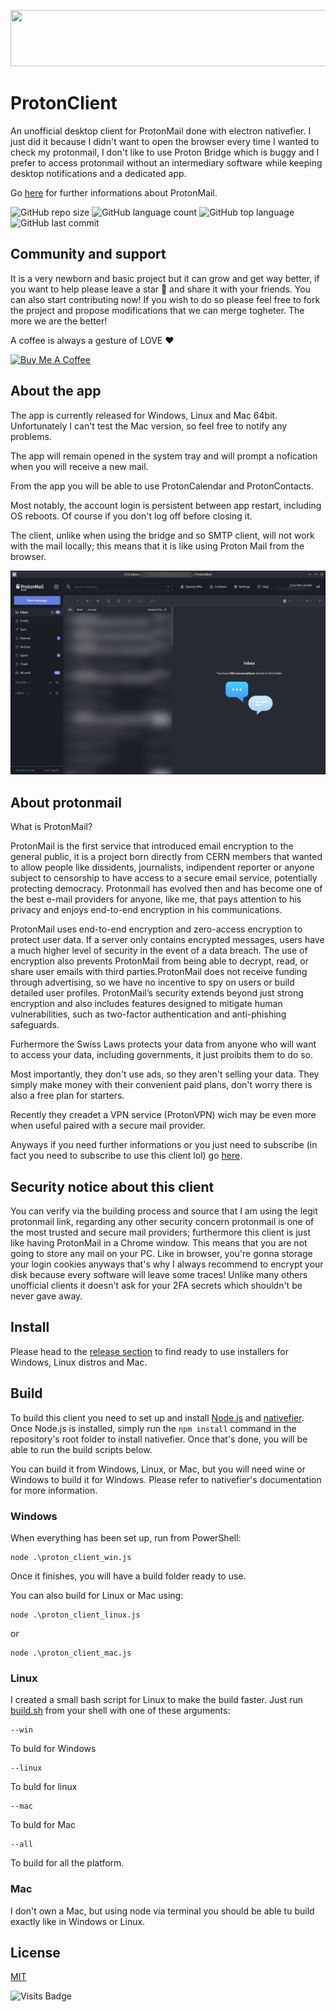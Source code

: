 <p align="center">
    <a href="https://go.getproton.me/SHJN?file_id=968" target="_blank"><img src="https://media.go2speed.org/brand/files/proton/26/PM-728x90.png" width="728" height="90" border="0" /></a><img src="https://go.getproton.me/aff_i?offer_id=26&file_id=968&aff_id=2299&url_id=267&tiny_url=1" width="0" height="0" style="position:absolute;visibility:hidden;" border="0" />
</p>

# ProtonClient
An unofficial desktop client for ProtonMail done with electron nativefier.
I just did it because I didn't want to open the browser every time I wanted to check my protonmail, I don't like to use Proton Bridge which is buggy and I prefer to access protonmail without an intermediary software while keeping desktop notifications and a dedicated app.

Go [here](https://go.getproton.me/SHJN) for further informations about ProtonMail.

![GitHub repo size](https://img.shields.io/github/repo-size/Steccas/ProtonClient?style=plastic) ![GitHub language count](https://img.shields.io/github/languages/count/Steccas/ProtonClient?style=plastic) ![GitHub top language](https://img.shields.io/github/languages/top/Steccas/ProtonClient?style=plastic) ![GitHub last commit](https://img.shields.io/github/last-commit/Steccas/ProtonClient?color=red&style=plastic)

## Community and support
It is a very newborn and basic project but it can grow and get way better, if you want to help please leave a star 🌟 and share it with your friends.
You can also start contributing now! If you wish to do so please feel free to fork the project and propose modifications that we can merge togheter.
The more we are the better!

A coffee is always a gesture of LOVE ❤️

<a href="https://www.buymeacoffee.com/steccas" target="_blank"><img src="https://cdn.buymeacoffee.com/buttons/lato-yellow.png" alt="Buy Me A Coffee" height="41" width="174"></a>

## About the app
The app is currently released for Windows, Linux and Mac 64bit.
Unfortunately I can't test the Mac version, so feel free to notify any problems.

The app will remain opened in the system tray and will prompt a nofication when you will receive a new mail.

From the app you will be able to use ProtonCalendar and ProtonContacts.

Most notably, the account login is persistent between app restart, including OS reboots. Of course if you don't log off before closing it.

The client, unlike when using the bridge and so SMTP client, will not work with the mail locally; this means that it is like using Proton Mail from the browser.

![screenshot-linux](https://github.com/Steccas/ProtonClient/blob/main/screens/screenshot-linux.jpg)

## About protonmail
What is ProtonMail?

ProtonMail is the first service that introduced email encryption to the general public, it is a project born directly from CERN members that wanted to allow people like dissidents, journalists, indipendent reporter or anyone subject to censorship to have access to a secure email service, potentially protecting democracy. Protonmail has evolved then and has become one of the best e-mail providers for anyone, like me, that pays attention to his privacy and enjoys end-to-end encryption in his communications.

ProtonMail  uses  end-to-end  encryption  and  zero-access encryption to protect user data. If a server only contains encrypted messages, users  have  a  much  higher  level  of  security  in  the  event  of  a  data  breach.  The  use  of  encryption  also  prevents  ProtonMail  from  being  able  to  decrypt,  read,  or  share  user  emails with third parties.ProtonMail  does  not  receive  funding  through  advertising,  so  we  have  no  incentive  to  spy on users or build detailed user profiles. ProtonMail’s security extends beyond just strong encryption and also includes features designed to mitigate human vulnerabilities, such as two-factor authentication and anti-phishing safeguards.

Furhermore the Swiss Laws protects your data from anyone who will want to access your data, including governments, it just proibits them to do so.

Most importantly, they don't use ads, so they aren't selling your data. They simply make money with their convenient paid plans, don't worry there is also a free plan for starters.

Recently they creadet a VPN service (ProtonVPN) wich may be even more when useful paired with a secure mail provider.

Anyways if you need further informations or you just need to subscribe (in fact you need to subscribe to use this client lol) go [here](https://go.getproton.me/SHJN).

## Security notice about this client
You can verify via the building process and source that I am using the legit protonmail link,
regarding any other security concern protonmail is one of the most trusted and secure mail providers;
furthermore this client is just like having ProtonMail in a Chrome window. This means that you are not going to store any mail on your PC.
Like in browser, you're gonna storage your login cookies anyways that's why I always recommend to encrypt your disk because every software will leave some traces!
Unlike many others unofficial clients it doesn't ask for your 2FA secrets which shouldn't be never gave away.

## Install
Please head to the [release section](https://github.com/Steccas/ProtonClient/releases) to find ready to use installers for Windows, Linux distros and Mac.

## Build
To build this client you need to set up and install [Node.js] and [nativefier]. Once Node.js is installed, simply run the `npm install` command in the repository's root folder to install nativefier. Once that's done, you will be able to run the build scripts below.

You can build it from Windows, Linux, or Mac, but you will need wine or Windows to build it for Windows. Please refer to nativefier's documentation for more information.

[Node.js]: https://nodejs.org/
[nativefier]: https://www.npmjs.com/package/nativefier

### Windows
When everything has been set up, run from PowerShell:
```
node .\proton_client_win.js
```
Once it finishes, you will have a build folder ready to use.

You can also build for Linux or Mac using:
```
node .\proton_client_linux.js
```
or
```
node .\proton_client_mac.js
```

### Linux
I created a small bash script for Linux to make the build faster.
Just run [build.sh](build.sh) from your shell with one of these arguments:
```
--win
```
To buld for Windows
```
--linux
```
To buld for linux
```
--mac
```
To buld for Mac
```
--all
```
To build for all the platform.

### Mac
I don't own a Mac, but using node via terminal you should be able tu build exactly like in Windows or Linux.

## License
[MIT](LICENSE)

![Visits Badge](https://badges.pufler.dev/visits/Steccas/ProtonClient)
